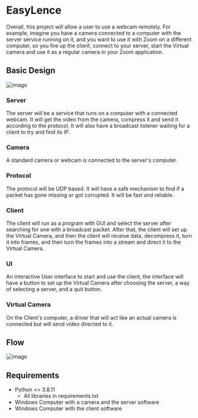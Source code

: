 # EasyLence

Overall, this project will allow a user to use a webcam remotely. For example, imagine you have a camera connected to a computer with the server service running on it, and you want to use it with Zoom on a different computer, so you fire up the client, connect to your server, start the Virtual camera and use it as a regular camera in your Zoom application.
## Basic Design
![image](https://user-images.githubusercontent.com/109152620/236695505-12707c1a-d5b0-420b-bc4e-01c91fc5bbb8.png)

### Server
The server will be a service that runs on a computer with a connected webcam.
It will get the video from the camera, compress it and send it according to the protocol.
It will also have a broadcast listener waiting for a client to try and find its IP.

### Camera
A standard camera or webcam is connected to the server's computer.

### Protocol
The protocol will be UDP based. It will have a safe mechanism to find if a packet has gone missing or got corrupted. It will be fast and reliable.

### Client
The client will run as a program with GUI and select the server after searching for one with a broadcast packet. After that, the client will set up the Virtual Camera, and then the client will receive data, decompress it, turn it into frames, and then turn the frames into a stream and direct it to the Virtual Camera.

### UI
An interactive User interface to start and use the client, the interface will have a button to set up the Virtual Camera after choosing the server, a way of selecting a server, and a quit button.

### Virtual Camera
On the Client's computer, a driver that will act like an actual camera is connected but will send video directed to it.
    
## Flow
![image](https://user-images.githubusercontent.com/109152620/236700142-79148267-5968-4409-94ec-44af06831542.png)
## Requirements
* Python <= 3.8.11
    * All libraries in requirements.txt
* Windows Computer with a camera and the server software
* Windows Computer with the client software
